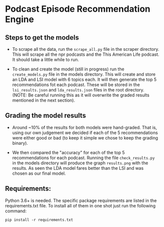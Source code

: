 # Podcast Episode Recommendation Engine

## Steps to get the models

* To scrape all the data, run the `scrape_all.py` file in the scraper directory. This will scrape all the npr podcasts
and the This American Life podcast. It should take a little while to run.

* To clean and create the model (still in progress) run the `create_models.py` file in the models directory. This will
create and store an LDA and LSI model with 6 topics each. It will then generate the top 5 recommendations fot each podcast.
These will be stored in the `lsi_results.json` and `lda_results.json` files in the root directory. (NOTE: Be careful
running this as it will overwrite the graded results mentioned in the next section).

## Grading the model results

* Around ~10% of the results for both models were hand-graded. That is, using our own judgement we decided if each of
the 5 recommendations were either good or bad (to keep it simple we chose to keep the grading binary).

* We then compared the "accuracy" for each of the top 5 recommendations for each podcast. Running the file `check_results.py`
in the models directory will produce the graph `results.png` with the results. As seen the LDA model fares better than
the LSI and was chosen as our final model.

## Requirements:

Python 3.6+ is needed. The specific package requirements are listed in the requirements.txt file. To install all of them
in one shot just run the following command:

```
pip install -r requirements.txt
```
